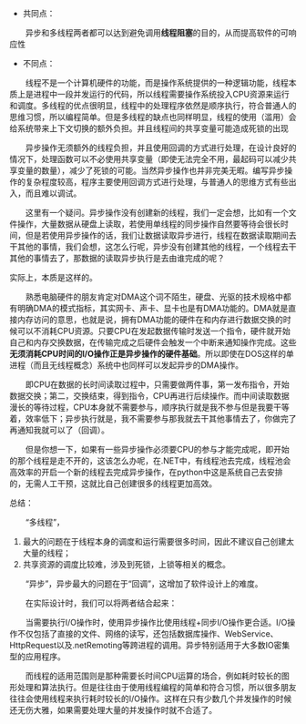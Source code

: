 - 共同点：

　　异步和多线程两者都可以达到避免调用**线程阻塞**的目的，从而提高软件的可响应性

- 不同点：

　　线程不是一个计算机硬件的功能，而是操作系统提供的一种逻辑功能，线程本质上是进程中一段并发运行的代码，所以线程需要操作系统投入CPU资源来运行和调度。多线程的优点很明显，线程中的处理程序依然是顺序执行，符合普通人的思维习惯，所以编程简单。但是多线程的缺点也同样明显，线程的使用（滥用）会给系统带来上下文切换的额外负担。并且线程间的共享变量可能造成死锁的出现

　　异步操作无须额外的线程负担，并且使用回调的方式进行处理，在设计良好的情况下，处理函数可以不必使用共享变量（即使无法完全不用，最起码可以减少共享变量的数量），减少了死锁的可能。当然异步操作也并非完美无暇。编写异步操作的复杂程度较高，程序主要使用回调方式进行处理，与普通人的思维方式有些出入，而且难以调试。

　　这里有一个疑问。异步操作没有创建新的线程，我们一定会想，比如有一个文件操作，大量数据从硬盘上读取，若使用单线程的同步操作自然要等待会很长时间，但是若使用异步操作的话，我们让数据读取异步进行，线程在数据读取期间去干其他的事情，我们会想，这怎么行呢，异步没有创建其他的线程，一个线程去干其他的事情去了，那数据的读取异步执行是去由谁完成的呢？
  
  实际上，本质是这样的。
  
　　熟悉电脑硬件的朋友肯定对DMA这个词不陌生，硬盘、光驱的技术规格中都有明确DMA的模式指标，其实网卡、声卡、显卡也是有DMA功能的。DMA就是直接内存访问的意思，也就是说，拥有DMA功能的硬件在和内存进行数据交换的时候可以不消耗CPU资源。只要CPU在发起数据传输时发送一个指令，硬件就开始自己和内存交换数据，在传输完成之后硬件会触发一个中断来通知操作完成。这些**无须消耗CPU时间的I/O操作正是异步操作的硬件基础**。所以即使在DOS这样的单进程（而且无线程概念）系统中也同样可以发起异步的DMA操作。

　　即CPU在数据的长时间读取过程中，只需要做两件事，第一发布指令，开始数据交换；第二，交换结束，得到指令，CPU再进行后续操作。而中间读取数据漫长的等待过程，CPU本身就不需要参与，顺序执行就是我不参与但是我要干等着，效率低下；异步执行就是，我不需要参与那我就去干其他事情去了，你做完了再通知我就可以了（回调）。

　　但是你想一下，如果有一些异步操作必须要CPU的参与才能完成呢，即开始的那个线程是走不开的，这该怎么办呢，在.NET中，有线程池去完成，线程池会高效率的开启一个新的线程去完成异步操作，在python中这是系统自己去安排的，无需人工干预，这就比自己创建很多的线程更加高效。
  
  总结：

　　“多线程”，
1. 最大的问题在于线程本身的调度和运行需要很多时间，因此不建议自己创建太大量的线程；
2. 共享资源的调度比较难，涉及到死锁，上锁等相关的概念。

　　“异步”，异步最大的问题在于“回调”，这增加了软件设计上的难度。

　　在实际设计时，我们可以将两者结合起来：

　　当需要执行I/O操作时，使用异步操作比使用线程+同步I/O操作更合适。I/O操作不仅包括了直接的文件、网络的读写，还包括数据库操作、WebService、HttpRequest以及.netRemoting等跨进程的调用。异步特别适用于大多数IO密集型的应用程序。

　　而线程的适用范围则是那种需要长时间CPU运算的场合，例如耗时较长的图形处理和算法执行。但是往往由于使用线程编程的简单和符合习惯，所以很多朋友往往会使用线程来执行耗时较长的I/O操作。这样在只有少数几个并发操作的时候还无伤大雅，如果需要处理大量的并发操作时就不合适了。